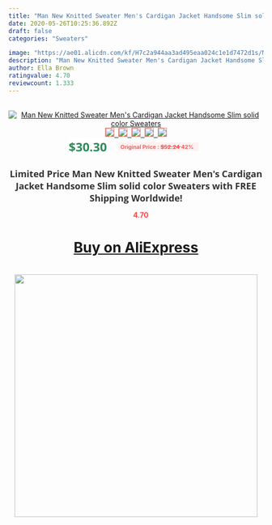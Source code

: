 ```yaml
---
title: "Man New Knitted Sweater Men's Cardigan Jacket Handsome Slim solid color Sweaters"
date: 2020-05-26T10:25:36.892Z
draft: false
categories: "Sweaters"

image: "https://ae01.alicdn.com/kf/H7c2a944aa3ad495eaa024c1e1d7472d1s/Man-New-Knitted-Sweater-Men-s-Cardigan-Jacket-Handsome-Slim-solid-color-Sweaters.jpg"
description: "Man New Knitted Sweater Men's Cardigan Jacket Handsome Slim solid color Sweaters"
author: Ella Brown
ratingvalue: 4.70
reviewcount: 1.333
---
```

<br>
<div style="text-align: center;">
<a href="https://s.click.aliexpress.com/e/_AlGtDT" target="_blank" rel="nofollow noopener noreferrer"><img alt="Man New Knitted Sweater Men's Cardigan Jacket Handsome Slim solid color Sweaters" class="magnifier-image" src="https://ae01.alicdn.com/kf/H7c2a944aa3ad495eaa024c1e1d7472d1s/Man-New-Knitted-Sweater-Men-s-Cardigan-Jacket-Handsome-Slim-solid-color-Sweaters.jpg_640x640.jpg">
<br>
<img style="border:1px solid salmon" src="https://ae01.alicdn.com/kf/H7c2a944aa3ad495eaa024c1e1d7472d1s/Man-New-Knitted-Sweater-Men-s-Cardigan-Jacket-Handsome-Slim-solid-color-Sweaters.jpg_120x120.jpg">&nbsp;&nbsp;<img style="border:1px solid salmon" src="https://ae01.alicdn.com/kf/H9dd1bd129ad34321a0f13d2d33fd0d61A/Man-New-Knitted-Sweater-Men-s-Cardigan-Jacket-Handsome-Slim-solid-color-Sweaters.jpg_120x120.jpg">&nbsp;&nbsp;<img style="border:1px solid salmon" src="https://ae01.alicdn.com/kf/H2012a01b0b3e4b51bdde9fcc39f0ff29f/Man-New-Knitted-Sweater-Men-s-Cardigan-Jacket-Handsome-Slim-solid-color-Sweaters.jpg_120x120.jpg">&nbsp;&nbsp;<img style="border:1px solid salmon" src="https://ae01.alicdn.com/kf/H8975a976db1546cea862413f955dfbe2L/Man-New-Knitted-Sweater-Men-s-Cardigan-Jacket-Handsome-Slim-solid-color-Sweaters.jpg_120x120.jpg">&nbsp;&nbsp;<img style="border:1px solid salmon" src="https://ae01.alicdn.com/kf/Ha0375cb535da462ca09600e12f92f672u/Man-New-Knitted-Sweater-Men-s-Cardigan-Jacket-Handsome-Slim-solid-color-Sweaters.jpg_120x120.jpg"></a></div><br0>
<div style="text-align: center;"><span style="background-color: white; border: 0px; box-sizing: border-box; color: seagreen; display: inline-block; font-family: &quot;open sans&quot; , &quot;arial&quot; , &quot;helvetica&quot; , sans-serif , &quot;heiti&quot;; font-size: 24px; font-stretch: inherit; font-weight: 700; line-height: inherit; margin: 0px 10px 0px 0px; padding: 0px; vertical-align: middle;">$30.30 </span>
<span style="background: rgb(255 , 241 , 241); border-radius: 3px; border: 0px; box-sizing: border-box; color: #ff4747; display: inline-block; font-family: inherit; font-size: 12px; font-stretch: inherit; font-style: inherit; font-variant: inherit; font-weight: 600; line-height: inherit; margin: 0px; padding: 2px 5px; transform: scale(0.9); vertical-align: middle;">Original Price : <b style="text-decoration: line-through;">$52.24 </b> 42%&nbsp;&nbsp;</span></div>
<h1 style="color: #333333; display: inline-block; font-family: &quot;open sans&quot; , &quot;arial&quot; , &quot;helvetica&quot; , sans-serif , &quot;heiti&quot;; font-size: 18px; font-stretch: inherit; font-weight: 700; text-align: center;">Limited Price Man New Knitted Sweater Men's Cardigan Jacket Handsome Slim solid color Sweaters with FREE Shipping Worldwide!</h1>
<div style="color: #ff4747; text-align: center;">
<img src="https://4.bp.blogspot.com/-M0ZcTcb-5uY/XleCXlxnR4I/AAAAAAAAAEc/OrjgMkXV1oMQFaCRZj5HQwOCBcu3w1FegCPcBGAYYCw/s1600/star.png" style="height: 15px;">&nbsp;<b>4.70</b></div>
<div class="button_cont" align="center"><a class="buynow_a" href="https://s.click.aliexpress.com/e/_AlGtDT" target="_blank" rel="nofollow noopener noreferrer"><H1>Buy on AliExpress</H1></a></div><br>
<div class="separator" style="clear: both; text-align: center;">
<img src="https://lh3.googleusercontent.com/-pTy5HemUv9M/XlePHvY0dAI/AAAAAAAAAE4/0nX5iRUoIWY8eMW9Dpxeirr157OZliDIgCLcBGAsYHQ/s1600/badge.gif" width="480">
</div>
